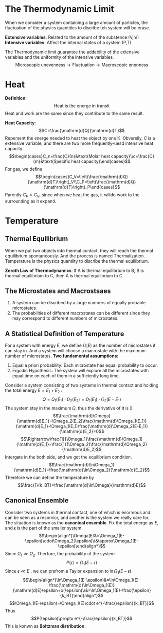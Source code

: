# The Thermodynamic Limit
When we consider a system containing a large amount of particles, the fluctuation of the physics quantities to discribe teh system will be erase.

**Extensive variables**: Related to the amount of the substence (V,m)
**Intensive variables**: Affect the internal states of a system (P,T)

The Thermodynamic limit guarantee the addability of the extensive variables and the uniformity of the intensive variables.
$$\text{Microscopic unevenness}\rightarrow\text{Fluctuation}\rightarrow\text{Macroscopic enenness}$$
# Heat
**Definition**:
$$\text{Heat is the energe in transit}$$
Heat and work are the same since they contribute to the same result.

**Heat Capacity**:
$$C=\frac{\mathrm{d}Q}{\mathrm{d}T}$$
Repersent the energe needed to heat the object by one K.
Obversily, $C$ is a extensive variable, and there are two more frequently-uesd intensive heat capacity.
$$\begin{cases}C_n=\frac{C}{n}&\text{Molar heat capacity}\\c=\frac{C}{m}&\text{Specific heat capacity}\end{cases}$$
For gas, we define
$$\begin{cases}C_V=\left(\frac{\mathrm{d}Q}{\mathrm{d}T}\right)_V\\C_P=\left(\frac{\mathrm{d}Q}{\mathrm{d}T}\right)_P\end{cases}$$
Parently $C_P>C_V$, since when we heat the gas, it willdo work to the surrounding as it  expand.
# Temperature
## Thermal Equilibrium
When we put two objects into thermal contact, they will reach the thermal equilibrium spontaneously. And the process is named Thermalization.
Temperature is the physics quantiity to discribe the thermal equilibrium.

**Zeroth Law of Thermodynamics**:
If A is thermal equilibrium to B, B is thermal equilibrium to C, then A is thermal equilibrium to C.
## The Microstates and Macrostsaes
1. A system can be discribed by a large numbers of equally probable microstates.
2. The probabilities of different macrostates can be different since they may correspond to different numbers of microstates.
## A Statistical Definition of Temperature
For a system with energy $E$, we define $\Omega(E)$ as the number of microstates it can stay in. And a system will choose a macrostate with the maximum number of microstates.
**Two fundamental assumptions:**
1. Equal a priori probability: Each microstate has equal probability to occur.
2. Ergodic Hypothesis: The system will explore all the microstates with equal time on each of them in a sufficiently long time.

Consider a system consisting of two systems in thermal contact and holding the total energy $E=E_1+E_2$ .
$$\Omega=\Omega_1(E_1)\cdot\Omega_2(E_2)=\Omega_1(E_1)\cdot\Omega_2(E-E_1)$$
The system stay in the maximum $\Omega$, thus the derivative of it is 0
$$\frac{\mathrm{d}\Omega}{\mathrm{d}E_1}=\Omega_2(E_2)\frac{\mathrm{d}\Omega_1(E_1)}{\mathrm{d}E_1}-\Omega_1(E_1)\frac{\mathrm{d}\Omega_2(E-E_1)}{\mathrm{d}E_2}=0$$
$$\Rightarrow\frac{1}{\Omega_1}\frac{\mathrm{d}\Omega_1}{\mathrm{d}E_1}=\frac{1}{\Omega_2}\frac{\mathrm{d}\Omega_2}{\mathrm{d}E_2}$$
Intergate in the both side, and we get the equilibrium condition.
$$\frac{\mathrm{d}\ln\Omega_1}{\mathrm{d}E_1}=\frac{\mathrm{d}\ln\Omega_2}{\mathrm{d}E_2}$$
Therefore we can define the temperature by
$$\frac{1}{k_BT}=\frac{\mathrm{d}\ln\Omega}{\mathrm{d}E}$$
## Canonical Ensemble
Consider two systems in thermal contact, one of which is enormous and can be seen as a resorvior, and another is the system we really care for. The situation is known as the **canonical ensemble**.
Fix the total energe as $E$, and $\epsilon$ is the part of the smaller system. 
$$\begin{align*}\Omega(E)&=\Omega_1(E-\epsilon)\cdot\Omega_2(\epsilon)\\&\approx\Omega_1(E-\epsilon)\end{align*}$$
Since $\Omega_1\gg\Omega_2$.
Therfore, the probability of the system
$$P(\epsilon)\propto\Omega_1(E-\epsilon)$$
Since $\epsilon\ll E$ , we can prefrom a Taylor expansion to $\ln\Omega_1(E-\epsilon)$
$$\begin{align*}\ln\Omega_1(E-\epsilon)&=\ln\Omega_1(E)-\frac{\mathrm{d}\ln\Omega_1(E)}{\mathrm{d}E}\epsilon+o(\epsilon)\\&=\ln\Omega_1(E)-\frac{\epsilon}{k_BT}\end{align*}$$
$$\Omega_1(E-\epsilon)=\Omega_1(E)\cdot e^{-\frac{\epsilon}{k_BT}}$$
Thus
$$P(\epsilon)\propto e^{-\frac{\epsilon}{k_BT}}$$
This is konwn as **Boltzman distribution**.
